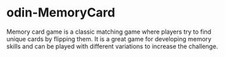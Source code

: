 # odin-MemoryCard
Memory card game is a classic matching game where players try to find unique cards by flipping them. It is a great game for developing memory skills and can be played with different variations to increase the challenge.
